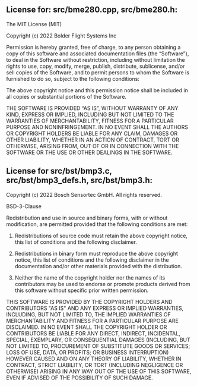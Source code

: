 ## License for: src/bme280.cpp, src/bme280.h:

The MIT License (MIT)

Copyright (c) 2022 Bolder Flight Systems Inc

Permission is hereby granted, free of charge, to any person obtaining a copy of this software and associated documentation files (the “Software”), to deal in the Software without restriction, including without limitation the rights to use, copy, modify, merge, publish, distribute, sublicense, and/or sell copies of the Software, and to permit persons to whom the Software is furnished to do so, subject to the following conditions:

The above copyright notice and this permission notice shall be included in all copies or substantial portions of the Software.

THE SOFTWARE IS PROVIDED “AS IS”, WITHOUT WARRANTY OF ANY KIND, EXPRESS OR IMPLIED, INCLUDING BUT NOT LIMITED TO THE WARRANTIES OF MERCHANTABILITY, FITNESS FOR A PARTICULAR PURPOSE AND NONINFRINGEMENT. IN NO EVENT SHALL THE AUTHORS OR COPYRIGHT HOLDERS BE LIABLE FOR ANY CLAIM, DAMAGES OR OTHER LIABILITY, WHETHER IN AN ACTION OF CONTRACT, TORT OR OTHERWISE, ARISING FROM, OUT OF OR IN CONNECTION WITH THE SOFTWARE OR THE USE OR OTHER DEALINGS IN THE SOFTWARE.

## License for src/bst/bmp3.c, src/bst/bmp3_defs.h, src/bst/bmp3.h:

Copyright (c) 2022 Bosch Sensortec GmbH. All rights reserved.

BSD-3-Clause

Redistribution and use in source and binary forms, with or without
modification, are permitted provided that the following conditions are met:

1. Redistributions of source code must retain the above copyright
    notice, this list of conditions and the following disclaimer.

2. Redistributions in binary form must reproduce the above copyright
    notice, this list of conditions and the following disclaimer in the
    documentation and/or other materials provided with the distribution.

3. Neither the name of the copyright holder nor the names of its
    contributors may be used to endorse or promote products derived from
    this software without specific prior written permission.

THIS SOFTWARE IS PROVIDED BY THE COPYRIGHT HOLDERS AND CONTRIBUTORS
"AS IS" AND ANY EXPRESS OR IMPLIED WARRANTIES, INCLUDING, BUT NOT
LIMITED TO, THE IMPLIED WARRANTIES OF MERCHANTABILITY AND FITNESS
FOR A PARTICULAR PURPOSE ARE DISCLAIMED. IN NO EVENT SHALL THE
COPYRIGHT HOLDER OR CONTRIBUTORS BE LIABLE FOR ANY DIRECT, INDIRECT,
INCIDENTAL, SPECIAL, EXEMPLARY, OR CONSEQUENTIAL DAMAGES
(INCLUDING, BUT NOT LIMITED TO, PROCUREMENT OF SUBSTITUTE GOODS OR
SERVICES; LOSS OF USE, DATA, OR PROFITS; OR BUSINESS INTERRUPTION)
HOWEVER CAUSED AND ON ANY THEORY OF LIABILITY, WHETHER IN CONTRACT,
STRICT LIABILITY, OR TORT (INCLUDING NEGLIGENCE OR OTHERWISE) ARISING
IN ANY WAY OUT OF THE USE OF THIS SOFTWARE, EVEN IF ADVISED OF THE
POSSIBILITY OF SUCH DAMAGE.
